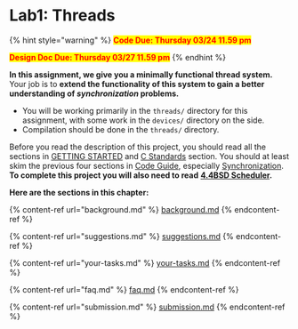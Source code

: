 # Lab1: Threads

{% hint style="warning" %}
<mark style="color:red;">**Code Due: Thursday 03/24 11.59 pm**</mark>

<mark style="color:red;">**Design Doc Due: Thursday 03/27 11.59 pm**</mark>
{% endhint %}

**In this assignment, we give you a minimally functional thread system.** Your job is to **extend the functionality of this system to gain a better understanding of **_**synchronization**_** problems.**

* You will be working primarily in the `threads/` directory for this assignment, with some work in the `devices/` directory on the side.&#x20;
* Compilation should be done in the `threads/` directory.

Before you read the description of this project, you should read all the sections in [GETTING STARTED](broken-reference) and [C Standards](../../appendix/coding-standards.md) section. You should at least skim the previous four sections in [Code Guide](../../appendix/reference-guide/), especially [Synchronization](../../appendix/reference-guide/synchronization.md). **To complete this project you will also need to read** [**4.4BSD Scheduler**](broken-reference/)**.**

**Here are the sections in this chapter:**

{% content-ref url="background.md" %}
[background.md](background.md)
{% endcontent-ref %}

{% content-ref url="suggestions.md" %}
[suggestions.md](suggestions.md)
{% endcontent-ref %}

{% content-ref url="your-tasks.md" %}
[your-tasks.md](your-tasks.md)
{% endcontent-ref %}

{% content-ref url="faq.md" %}
[faq.md](faq.md)
{% endcontent-ref %}

{% content-ref url="submission.md" %}
[submission.md](submission.md)
{% endcontent-ref %}

